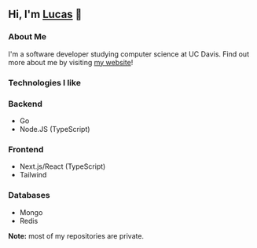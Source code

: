 ## Hi, I'm [Lucas](https://lucaspunz.com) 👋
### About Me
I'm a software developer studying computer science at UC Davis.
Find out more about me by visiting [my website](https://lucaspunz.com)!

### Technologies I like
### Backend
- Go
- Node.JS (TypeScript)
### Frontend
- Next.js/React (TypeScript)
- Tailwind
### Databases
- Mongo
- Redis

**Note:** most of my repositories are private.
